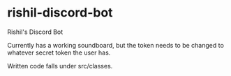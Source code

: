 ﻿# rishil-discord-bot

Rishil's Discord Bot

Currently has a working soundboard, but the token needs to be changed to whatever secret token the user has.

Written code falls under src/classes.
